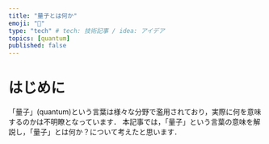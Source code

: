 ```yaml
---
title: "量子とは何か"
emoji: "🦀"
type: "tech" # tech: 技術記事 / idea: アイデア
topics: [quantum]
published: false
---
```


# はじめに
「量子」(quantum)という言葉は様々な分野で濫用されており，実際に何を意味するのかは不明瞭となっています．
本記事では，「量子」という言葉の意味を解説し，「量子」とは何か？について考えたと思います．